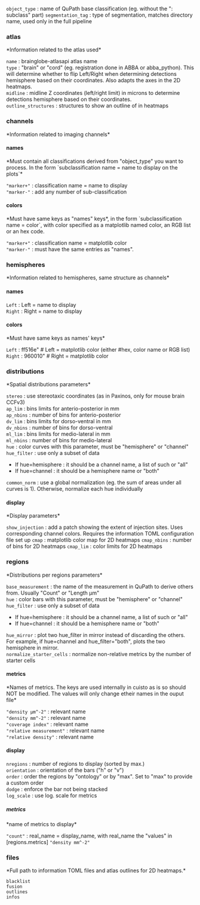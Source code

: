 `object_type` : name of QuPath base classification (eg. without the ": subclass" part)
`segmentation_tag` : type of segmentation, matches directory name, used only in the full pipeline

<h3>atlas</h3>
*Information related to the atlas used*

`name` : brainglobe-atlasapi atlas name  
`type` : "brain" or "cord" (eg. registration done in ABBA or abba_python). This will determine whether to flip Left/Right when determining detections hemisphere based on their coordinates. Also adapts the axes in the 2D heatmaps.  
`midline` : midline Z coordinates (left/right limit) in microns to determine detections hemisphere based on their coordinates.  
`outline_structures` : structures to show an outline of in heatmaps  

<h3>channels</h3>
*Information related to imaging channels*

<h4>names</h4>
*Must contain all classifications derived from "object_type" you want to process. In the form `subclassification name = name to display on the plots`*

`"marker+"` : classification name = name to display  
`"marker-"` : add any number of sub-classification

<h4>colors</h4>
*Must have same keys as "names" keys*, in the form `subclassification name = color`, with color specified as a matplotlib named color, an RGB list or an hex code.

`"marker+"` : classification name = matplotlib color  
`"marker-"` : must have the same entries as "names".

<h3>hemispheres</h3>
*Information related to hemispheres, same structure as channels*

<h4>names</h4>

`Left` : Left = name to display  
`Right` : Right = name to display

<h4>colors</h4>
*Must have same keys as names' keys*

`Left` : ff516e"  # Left = matplotlib color (either #hex, color name or RGB list)  
`Right` : 960010"  # Right = matplotlib color

<h3>distributions</h3>
*Spatial distributions parameters*

`stereo` : use stereotaxic coordinates (as in Paxinos, only for mouse brain CCFv3)  
`ap_lim` : bins limits for anterio-posterior in mm  
`ap_nbins` : number of bins for anterio-posterior  
`dv_lim` : bins limits for dorso-ventral in mm  
`dv_nbins` : number of bins for dorso-ventral  
`ml_lim` : bins limits for medio-lateral in mm  
`ml_nbins` : number of bins for medio-lateral  
`hue` : color curves with this parameter, must be "hemisphere" or "channel"  
`hue_filter` : use only a subset of data

- If hue=hemisphere : it should be a channel name, a list of such or "all"  
- If hue=channel : it should be a hemisphere name or "both"

`common_norm` : use a global normalization (eg. the sum of areas under all curves is 1). Otherwise, normalize each hue individually

<h4>display</h4>
*Display parameters*

`show_injection` : add a patch showing the extent of injection sites. Uses corresponding channel colors. Requires the information TOML configuration file set up
`cmap` : matplotlib color map for 2D heatmaps
`cmap_nbins` : number of bins for 2D heatmaps
`cmap_lim` : color limits for 2D heatmaps

<h3>regions</h3>
*Distributions per regions parameters*

`base_measurement` : the name of the measurement in QuPath to derive others from. Usually "Count" or "Length µm"  
`hue` : color bars with this parameter, must be "hemisphere" or "channel"  
`hue_filter` : use only a subset of data

- If hue=hemisphere : it should be a channel name, a list of such or "all"
- If hue=channel : it should be a hemisphere name or "both"

`hue_mirror` : plot two hue_filter in mirror instead of discarding the others. For example, if hue=channel and hue_filter="both", plots the two hemisphere in mirror.  
`normalize_starter_cells` : normalize non-relative metrics by the number of starter cells

<h4>metrics</h4>
*Names of metrics. The keys are used internally in cuisto as is so should NOT be modified. The values will only change etheir names in the ouput file*

`"density µm^-2"` : relevant name  
`"density mm^-2"` : relevant name  
`"coverage index"` : relevant name  
`"relative measurement"` : relevant name  
`"relative density"` : relevant name

<h4>display</h4>

`nregions` : number of regions to display (sorted by max.)  
`orientation` : orientation of the bars ("h" or "v")  
`order` : order the regions by "ontology" or by "max". Set to "max" to provide a custom order  
`dodge` : enforce the bar not being stacked  
`log_scale` : use log. scale for metrics

<h5>metrics</h5>
*name of metrics to display*

`"count"` : real_name = display_name, with real_name the "values" in [regions.metrics]
`"density mm^-2"`

<h3>files</h3>
*Full path to information TOML files and atlas outlines for 2D heatmaps.*

`blacklist`  
`fusion`  
`outlines`  
`infos`  
